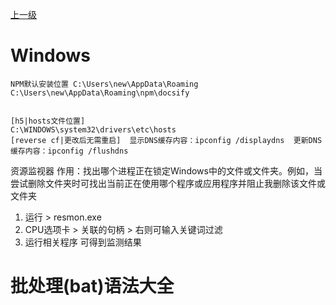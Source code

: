 [上一级](../)

# Windows

```
NPM默认安装位置 C:\Users\new\AppData\Roaming
C:\Users\new\AppData\Roaming\npm\docsify


[h5|hosts文件位置]
C:\WINDOWS\system32\drivers\etc\hosts
[reverse cf|更改后无需重启]  显示DNS缓存内容：ipconfig /displaydns  更新DNS缓存内容：ipconfig /flushdns
```

资源监视器
作用：找出哪个进程正在锁定Windows中的文件或文件夹。例如，当尝试删除文件夹时可找出当前正在使用哪个程序或应用程序并阻止我删除该文件或文件夹
1. 运行 > resmon.exe
2. CPU选项卡 > 关联的句柄 > 右则可输入关键词过滤
3. 运行相关程序 可得到监测结果

# 批处理(bat)语法大全

